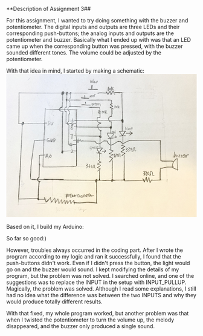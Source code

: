 **Description of Assignment 3##


For this assignment, I wanted to try doing something with the buzzer and potentiometer. The digital inputs and outputs are three LEDs and their corresponding push-buttons; the analog inputs and outputs are the potentiometer and buzzer. Basically what I ended up with was that an LED came up when the corresponding button was pressed, with the buzzer sounded different tones. The volume could be adjusted by the potentiometer. 

With that idea in mind, I started by making a schematic:
![](schematic.jpeg)

Based on it, I build my Arduino:



So far so good:)

However, troubles always occurred in the coding part. After I wrote the program according to my logic and ran it successfully, I found that the push-buttons didn't work. Even if I didn't press the button, the light would go on and the buzzer would sound. I kept modifying the details of my program, but the problem was not solved. I searched online, and one of the suggestions was to replace the INPUT in the setup with INPUT_PULLUP. Magically, the problem was solved. Although I read some explanations, I still had no idea what the difference was between the two INPUTS and why they would produce totally different results.

With that fixed, my whole program worked, but another problem was that when I twisted
the potentiometer to turn the volume up, the melody disappeared, and the buzzer only produced a single sound.

